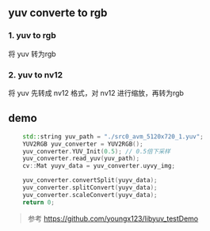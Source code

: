 ## yuv converte to rgb

### 1. yuv to rgb
将 yuv 转为rgb
### 2. yuv to nv12
将 yuv 先转成 nv12 格式，对 nv12 进行缩放，再转为rgb


## demo
```c++
    std::string yuv_path = "./src0_avm_5120x720_1.yuv";
    YUV2RGB yuv_converter = YUV2RGB();
    yuv_converter.YUV_Init(0.5); // 0.5倍下采样
    yuv_converter.read_yuv(yuv_path);
    cv::Mat yuyv_data = yuv_converter.uyvy_img;

    yuv_converter.convertSplit(yuyv_data);
    yuv_converter.splitConvert(yuyv_data);
    yuv_converter.scaleConvert(yuyv_data);
    return 0;
```



>参考
> https://github.com/youngx123/libyuv_testDemo